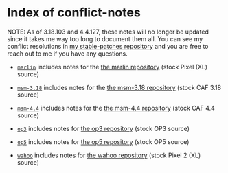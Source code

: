 # Index of conflict-notes

NOTE: As of 3.18.103 and 4.4.127, these notes will no longer be updated since it takes me way too long to document them all. You can see my conflict resolutions in [my stable-patches repository](https://github.com/nathanchance/stable-patches) and you are free to reach out to me if you have any questions.

- [`marlin`](marlin) includes notes for the [the marlin repository](https://github.com/android-linux-stable/marlin) (stock Pixel (XL) source)

- [`msm-3.18`](msm-3.18) includes notes for the [the msm-3.18 repository](https://github.com/android-linux-stable/msm-3.18) (stock CAF 3.18 source)

- [`msm-4.4`](msm-4.4) includes notes for the [the msm-4.4 repository](https://github.com/android-linux-stable/msm-4.4) (stock CAF 4.4 source)

- [`op3`](op3) includes notes for [the op3 repository](https://github.com/android-linux-stable/op3) (stock OP3 source)

- [`op5`](op5) includes notes for [the op5 repository](https://github.com/android-linux-stable/op5) (stock OP5 source)

- [`wahoo`](wahoo) includes notes for [the wahoo repository](https://github.com/android-linux-stable/wahoo) (stock Pixel 2 (XL) source)
